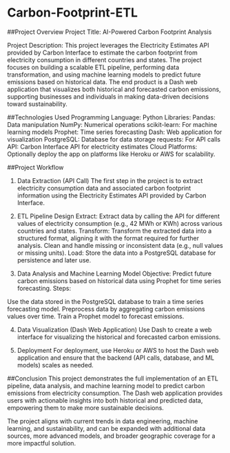 # Carbon-Footprint-ETL
##Project Overview
Project Title: AI-Powered Carbon Footprint Analysis

Project Description:
This project leverages the Electricity Estimates API provided by Carbon Interface to estimate the carbon footprint from electricity consumption in different countries and states. The project focuses on building a scalable ETL pipeline, performing data transformation, and using machine learning models to predict future emissions based on historical data. The end product is a Dash web application that visualizes both historical and forecasted carbon emissions, supporting businesses and individuals in making data-driven decisions toward sustainability.

##Technologies Used
Programming Language: Python
Libraries:
Pandas: Data manipulation
NumPy: Numerical operations
scikit-learn: For machine learning models
Prophet: Time series forecasting
Dash: Web application for visualization
PostgreSQL: Database for data storage
requests: For API calls
API: Carbon Interface API for electricity estimates
Cloud Platforms: Optionally deploy the app on platforms like Heroku or AWS for scalability.

##Project Workflow
1. Data Extraction (API Call)
The first step in the project is to extract electricity consumption data and associated carbon footprint information using the Electricity Estimates API provided by Carbon Interface.

2. ETL Pipeline Design
Extract:
Extract data by calling the API for different values of electricity consumption (e.g., 42 MWh or KWh) across various countries and states.
Transform:
Transform the extracted data into a structured format, aligning it with the format required for further analysis.
Clean and handle missing or inconsistent data (e.g., null values or missing units).
Load:
Store the data into a PostgreSQL database for persistence and later use.

3. Data Analysis and Machine Learning Model
Objective: Predict future carbon emissions based on historical data using Prophet for time series forecasting.
Steps:

Use the data stored in the PostgreSQL database to train a time series forecasting model.
Preprocess data by aggregating carbon emissions values over time.
Train a Prophet model to forecast emissions.

4. Data Visualization (Dash Web Application)
Use Dash to create a web interface for visualizing the historical and forecasted carbon emissions.

5. Deployment
For deployment, use Heroku or AWS to host the Dash web application and ensure that the backend (API calls, database, and ML models) scales as needed.

##Conclusion
This project demonstrates the full implementation of an ETL pipeline, data analysis, and machine learning model to predict carbon emissions from electricity consumption. The Dash web application provides users with actionable insights into both historical and predicted data, empowering them to make more sustainable decisions.

The project aligns with current trends in data engineering, machine learning, and sustainability, and can be expanded with additional data sources, more advanced models, and broader geographic coverage for a more impactful solution.
